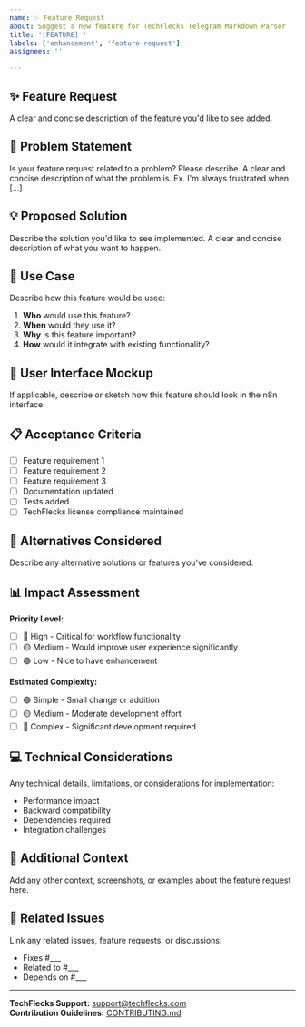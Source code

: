 ```yaml
---
name: ✨ Feature Request
about: Suggest a new feature for TechFlecks Telegram Markdown Parser
title: '[FEATURE] '
labels: ['enhancement', 'feature-request']
assignees: ''

---
```


## ✨ Feature Request

A clear and concise description of the feature you'd like to see added.

## 🎯 Problem Statement

Is your feature request related to a problem? Please describe.
A clear and concise description of what the problem is. Ex. I'm always frustrated when [...]

## 💡 Proposed Solution

Describe the solution you'd like to see implemented.
A clear and concise description of what you want to happen.

## 🔄 Use Case

Describe how this feature would be used:

1. **Who** would use this feature?
2. **When** would they use it?
3. **Why** is this feature important?
4. **How** would it integrate with existing functionality?

## 🎨 User Interface Mockup

If applicable, describe or sketch how this feature should look in the n8n interface.

## 📋 Acceptance Criteria

- [ ] Feature requirement 1
- [ ] Feature requirement 2  
- [ ] Feature requirement 3
- [ ] Documentation updated
- [ ] Tests added
- [ ] TechFlecks license compliance maintained

## 🔄 Alternatives Considered

Describe any alternative solutions or features you've considered.

## 📊 Impact Assessment

**Priority Level:**
- [ ] 🔴 High - Critical for workflow functionality
- [ ] 🟡 Medium - Would improve user experience significantly  
- [ ] 🟢 Low - Nice to have enhancement

**Estimated Complexity:**
- [ ] 🟢 Simple - Small change or addition
- [ ] 🟡 Medium - Moderate development effort
- [ ] 🔴 Complex - Significant development required

## 💻 Technical Considerations

Any technical details, limitations, or considerations for implementation:

- Performance impact
- Backward compatibility
- Dependencies required
- Integration challenges

## 📝 Additional Context

Add any other context, screenshots, or examples about the feature request here.

## 🔗 Related Issues

Link any related issues, feature requests, or discussions:

- Fixes #___
- Related to #___
- Depends on #___

---

**TechFlecks Support:** support@techflecks.com  
**Contribution Guidelines:** [CONTRIBUTING.md](https://github.com/TechFlecks/n8n-nodes-telegram-markdown-parser/blob/main/CONTRIBUTING.md)
